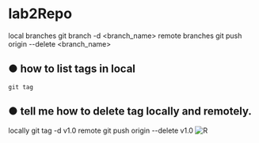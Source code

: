 # lab2Repo
local branches
    git branch -d <branch_name>
remote branches
    git push origin --delete <branch_name>
## ● how to list tags in local
    git tag
## ● tell me how to delete tag locally and remotely.
locally
    git tag -d v1.0
remote
    git push origin --delete v1.0
![R](https://github.com/MuhammedAlQamary/lab2Repo/assets/154762118/f7185574-a181-48e4-9520-3d4f206612da)

